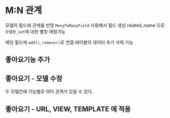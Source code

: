 # M:N 관계

모델의 필드에 관계를 반영
`ManyToManyField` 사용해서 필드 생성
related_name 으로 `모델명_set`에 대한 별칭 매핑가능

해당 필드에 `add()`, `remove()`로 연결 테이블의 데이터 추가 삭제 가능


## 좋아요기능 추가
## 좋아요기 - 모델 수정
두 모델간에 기능별로 여러 관계가 있을 수 있다.

## 좋아요기 - URL, VIEW, TEMPLATE 에 적용
